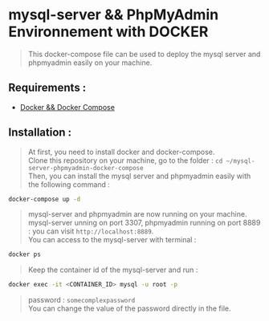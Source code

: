 # mysql-server && PhpMyAdmin Environnement with DOCKER
> This docker-compose file can be used to deploy the mysql server and phpmyadmin easily on your machine.

## Requirements :
- [Docker && Docker Compose](https://docs.docker.com/compose/install/compose-desktop/)


## Installation :
> At first, you need to install docker and docker-compose. <br>
> Clone this repository on your machine, go to the folder : `cd ~/mysql-server-phpmyadmin-docker-compose` <br>
> Then, you can install the mysql server and phpmyadmin easily with the following command :

```bash
docker-compose up -d
```

> mysql-server and phpmyadmin are now running on your machine. <br>
> mysql-server unning on port 3307, phpmyadmin running on port 8889 : you can visit `http://localhost:8889`. <br>
> You can access to the mysql-server with terminal : <br>

```bash
docker ps
```
> Keep the container id of the mysql-server and run :

```bash
docker exec -it <CONTAINER_ID> mysql -u root -p
```

> password : `somecomplexpassword` <br>
> You can change the value of the password directly in the file.